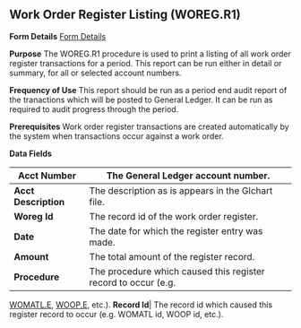 ## Work Order Register Listing (WOREG.R1)
<PageHeader />

**Form Details**
[Form Details](../WOREG-R1-1/README.md)

**Purpose**
The WOREG.R1 procedure is used to print a listing of all work order register
transactions for a period. This report can be run either in detail or summary,
for all or selected account numbers.

**Frequency of Use**
This report should be run as a period end audit report of the tranactions
which will be posted to General Ledger. It can be run as required to audit
progress through the period.

**Prerequisites**
Work order register transactions are created automatically by the system when
transactions occur against a work order.

**Data Fields**

| **Acct Number**      | The General Ledger account number.                             |
| -------------------- | -------------------------------------------------------------- |
| **Acct Description** | The description as is appears in the Glchart file.             |
| **Woreg Id**         | The record id of the work order register.                      |
| **Date**             | The date for which the register entry was made.                |
| **Amount**           | The total amount of the register record.                       |
| **Procedure**        | The procedure which caused this register record to occur (e.g. |
[WOMATL.E](../WOMATL-E/README.md), [WOOP.E](../WOOP-E/README.md), etc.).
**Record Id**|  The record id which caused this register record to occur (e.g.
WOMATL id, WOOP id, etc.).

<badge text= "Version 8.10.57 " vertical="middle" />

<PageFooter />
